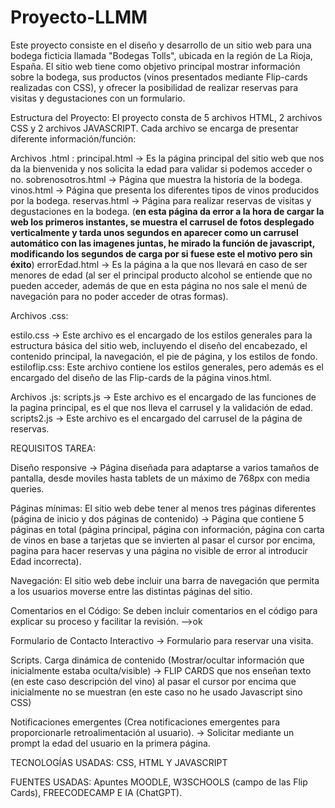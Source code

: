 # Proyecto-LLMM
Este proyecto consiste en el diseño y desarrollo de un sitio web para una bodega ficticia llamada "Bodegas Tolls", ubicada en la región de La Rioja, España. El sitio web tiene como objetivo principal mostrar información sobre la bodega, sus productos (vinos presentados mediante Flip-cards realizadas con CSS), y ofrecer la posibilidad de realizar reservas para visitas y degustaciones con un formulario.

Estructura del Proyecto:
El proyecto consta de 5 archivos HTML, 2 archivos CSS y 2 archivos JAVASCRIPT.
Cada archivo se encarga de presentar diferente información/función:

 Archivos .html : 
principal.html →  Es la página principal del sitio web que nos da la bienvenida y nos solicita la edad para validar si podemos acceder o no.
sobrenosotros.html →  Página que muestra la historia de la bodega.
vinos.html → Página que presenta los diferentes tipos de vinos producidos por la bodega.
reservas.html →  Página para realizar reservas de visitas y degustaciones en la bodega. (**en esta página da error a la hora de cargar la web los primeros instantes, se muestra el carrusel de fotos desplegado verticalmente y tarda unos segundos en aparecer como un carrusel automático con las imagenes juntas, he mirado la función de javascript, modificando los segundos de carga por si fuese este el motivo pero sin éxito**)
errorEdad.html → Es la página a la que nos llevará en caso de ser menores de edad (al ser el principal producto alcohol se entiende que no pueden acceder, además de que en esta página no nos sale el menú de navegación para no poder acceder de otras formas).


Archivos .css:

estilo.css → Este archivo es el encargado de los estilos generales para la estructura básica del sitio web, incluyendo el diseño del encabezado, el contenido principal, la navegación, el pie de página, y los estilos de fondo.
estiloflip.css: Este archivo contiene los estilos generales, pero además es el encargado del diseño de las Flip-cards de la página vinos.html.

Archivos .js:
scripts.js → Este archivo es el encargado de las funciones de la pagina principal, es el que nos lleva el carrusel y la validación de edad.
scripts2.js → Este archivo es el encargado del carrusel de la página de reservas.



REQUISITOS TAREA:

Diseño responsive → Página diseñada para adaptarse a varios tamaños de pantalla, desde moviles hasta tablets de un máximo de 768px con media queries.

Páginas mínimas: El sitio web debe tener al menos tres páginas diferentes (página de inicio y dos páginas de contenido) → Página que contiene 5 páginas en total (página principal, página con información, página con carta de vinos en base a tarjetas que se invierten al pasar el cursor por encima, pagina para hacer reservas y una página no visible de error al introducir Edad incorrecta).

 Navegación: El sitio web debe incluir una barra de navegación que permita a los usuarios moverse entre las distintas páginas del sitio.

Comentarios en el Código: Se deben incluir comentarios en el código para explicar su proceso y facilitar la revisión. -->ok

Formulario de Contacto Interactivo → Formulario para reservar una visita.

Scripts. Carga dinámica de contenido (Mostrar/ocultar información que inicialmente estaba oculta/visible) → FLIP CARDS que nos enseñan texto (en este caso descripción del vino) al pasar el cursor por encima que inicialmente no se muestran (en este caso no he usado Javascript sino CSS) 	
	
Notificaciones emergentes (Crea notificaciones emergentes para proporcionarle retroalimentación al usuario). → Solicitar mediante un prompt la edad del usuario en la primera página.

TECNOLOGÍAS USADAS: CSS, HTML Y JAVASCRIPT

FUENTES USADAS:
Apuntes MOODLE, W3SCHOOLS (campo de las Flip Cards), FREECODECAMP E IA (ChatGPT).
